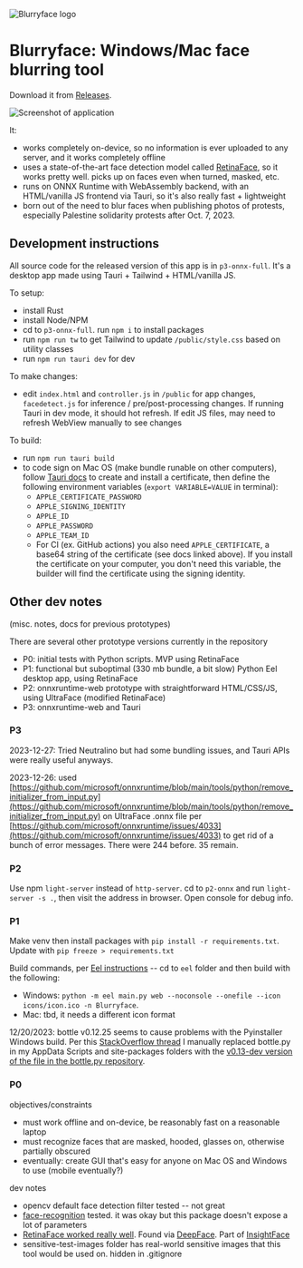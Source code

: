 ![Blurryface logo](./docs/blurryface-logo.png)

# Blurryface: Windows/Mac face blurring tool

Download it from [Releases](https://github.com/wwsalmon/blurryface/releases).

![Screenshot of application](./docs/screenshot.jpg)

It:
- works completely on-device, so no information is ever uploaded to any server, and it works completely offline
- uses a state-of-the-art face detection model called [RetinaFace](https://paperswithcode.com/paper/190500641), so it works pretty well. picks up on faces even when turned, masked, etc.
- runs on ONNX Runtime with WebAssembly backend, with an HTML/vanilla JS frontend via Tauri, so it's also really fast + lightweight
- born out of the need to blur faces when publishing photos of protests, especially Palestine solidarity protests after Oct. 7, 2023.

## Development instructions

All source code for the released version of this app is in `p3-onnx-full`. It's a desktop app made using Tauri + Tailwind + HTML/vanilla JS.

To setup:
- install Rust
- install Node/NPM
- cd to `p3-onnx-full`. run `npm i` to install packages
- run `npm run tw` to get Tailwind to update `/public/style.css` based on utility classes
- run `npm run tauri dev` for dev

To make changes:
- edit `index.html` and `controller.js` in `/public` for app changes, `facedetect.js` for inference / pre/post-processing changes. If running Tauri in dev mode, it should hot refresh. If edit JS files, may need to refresh WebView manually to see changes

To build:
- run `npm run tauri build`
- to code sign on Mac OS (make bundle runable on other computers), follow [Tauri docs](https://tauri.app/v1/guides/distribution/sign-macos) to create and install a certificate, then define the following environment variables (`export VARIABLE=VALUE` in terminal):
    - `APPLE_CERTIFICATE_PASSWORD`
    - `APPLE_SIGNING_IDENTITY`
    - `APPLE_ID`
    - `APPLE_PASSWORD`
    - `APPLE_TEAM_ID`
    - For CI (ex. GitHub actions) you also need `APPLE_CERTIFICATE`, a base64 string of the certificate (see docs linked above). If you install the certificate on your computer, you don't need this variable, the builder will find the certificate using the signing identity.

## Other dev notes

(misc. notes, docs for previous prototypes)

There are several other prototype versions currently in the repository
- P0: initial tests with Python scripts. MVP using RetinaFace
- P1: functional but suboptimal (330 mb bundle, a bit slow) Python Eel desktop app, using RetinaFace
- P2: onnxruntime-web prototype with straightforward HTML/CSS/JS, using UltraFace (modified RetinaFace)
- P3: onnxruntime-web and Tauri

### P3

2023-12-27: Tried Neutralino but had some bundling issues, and Tauri APIs were really useful anyways.

2023-12-26: used [https://github.com/microsoft/onnxruntime/blob/main/tools/python/remove_initializer_from_input.py](https://github.com/microsoft/onnxruntime/blob/main/tools/python/remove_initializer_from_input.py) on UltraFace .onnx file per [https://github.com/microsoft/onnxruntime/issues/4033](https://github.com/microsoft/onnxruntime/issues/4033) to get rid of a bunch of error messages. There were 244 before. 35 remain.

### P2

Use npm `light-server` instead of `http-server`. cd to `p2-onnx` and run `light-server -s .`, then visit the address in browser. Open console for debug info.

### P1

Make venv then install packages with `pip install -r requirements.txt`. Update with `pip freeze > requirements.txt`

Build commands, per [Eel instructions](https://github.com/python-eel/Eel#building-distributable-binary-with-pyinstaller) -- cd to `eel` folder and then build with the following:
- Windows: `python -m eel main.py web --noconsole --onefile --icon icons/icon.ico -n Blurryface`.
- Mac: tbd, it needs a different icon format

12/20/2023: bottle v0.12.25 seems to cause problems with the Pyinstaller Windows build. Per this [StackOverflow thread](https://stackoverflow.com/questions/75192206/why-my-packaged-eel-app-failed-to-execute-attributeerror-nonetype-object-ha) I manually replaced bottle.py in my AppData Scripts and site-packages folders with the [v0.13-dev version of the file in the bottle.py repository](https://github.com/bottlepy/bottle/blob/master/bottle.py).

### P0

objectives/constraints
- must work offline and on-device, be reasonably fast on a reasonable laptop
- must recognize faces that are masked, hooded, glasses on, otherwise partially obscured
- eventually: create GUI that's easy for anyone on Mac OS and Windows to use (mobile eventually?)

dev notes
- opencv default face detection filter tested -- not great
- [face-recognition](https://pypi.org/project/face-recognition/) tested. it was okay but this package doesn't expose a lot of parameters
- [RetinaFace worked really well](https://sefiks.com/2021/04/27/deep-face-detection-with-retinaface-in-python/). Found via [DeepFace](https://github.com/serengil/deepface). Part of [InsightFace](https://insightface.ai/)
- sensitive-test-images folder has real-world sensitive images that this tool would be used on. hidden in .gitignore